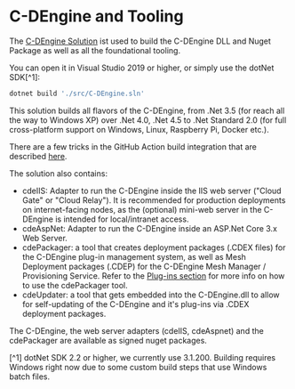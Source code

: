# C-DEngine and Tooling

The [C-DEngine Solution](C-DEngine.sln) ist used to build the C-DEngine DLL and Nuget Package as well as all the foundational tooling.

You can open it in Visual Studio 2019 or higher, or simply use the dotNet SDK[^1]:

```bash
dotnet build './src/C-DEngine.sln'
```

This solution builds all flavors of the C-DEngine, from .Net 3.5 (for reach all the way to Windows XP) over .Net 4.0, .Net 4.5 to .Net Standard 2.0 (for full cross-platform support on Windows, Linux, Raspberry Pi, Docker etc.).

There are a few tricks in the GitHub Action build integration that are described [here](/BuildTools/BuildReadme.md).

The solution also contains:

- cdeIIS: Adapter to run the C-DEngine inside the IIS web server ("Cloud Gate" or "Cloud Relay"). It is recommended for production deployments on internet-facing nodes, as the (optional) mini-web server in the C-DEngine is intended for local/intranet access.
- cdeAspNet: Adapter to run the C-DEngine inside an ASP.Net Core 3.x Web Server.
- cdePackager: a tool that creates deployment packages (.CDEX files) for the C-DEngine plug-in management system, as well as Mesh Deployment packages (.CDEP) for the C-DEngine Mesh Manager / Provisioning Service. Refer to the [Plug-ins section](http://docs.c-labs.com/plugins/UsingPlugins.html) for more info on how to use the cdePackager tool.
- cdeUpdater: a tool that gets embedded into the C-DEngine.dll to allow for self-updating of the C-DEngine and it's plug-ins via .CDEX deployment packages.

The C-DEngine, the web server adapters (cdeIIS, cdeAspnet) and the cdePackager are available as signed nuget packages.

[^1] dotNet SDK 2.2 or higher, we currently use 3.1.200. Building requires Windows right now due to some custom build steps that use Windows batch files.

<!--
 SPDX-FileCopyrightText: Copyright (c) 2009-2020 TRUMPF Laser GmbH, authors: C-Labs
 SPDX-License-Identifier: MPL-2.0
 -->
